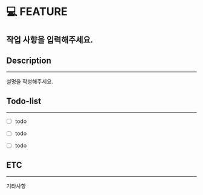 # 💻 FEATURE
작업 사향을 입력해주세요.
---

## Description
---
설명을 작성해주세요.


## Todo-list
---
- [ ] todo
- [ ] todo
- [ ] todo


## ETC
---
기타사항


